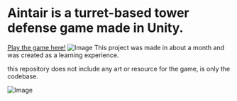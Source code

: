 # Aintair is a turret-based tower defense game made in Unity. 
[Play the game here!](https://riobruto.itch.io/aintair)
![Image](https://img.itch.zone/aW1hZ2UvMTU3OTIxMS85MjI0ODY5LnBuZw==/original/a8k6UV.png)
This project was made in about a month and was created as a learning experience.

this repository does not include any art or resource for the game, is only the codebase.

![Image](https://img.itch.zone/aW1nLzkyMjQ4OTcucG5n/original/No53yB.png)
